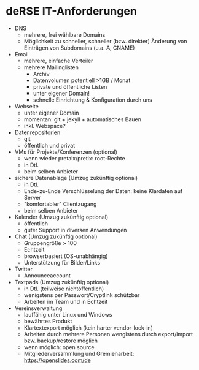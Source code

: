 # deRSE IT-Anforderungen

- DNS
    - mehrere, frei wählbare Domains
    - Möglichkeit zu schneller, schneller (bzw. direkter) Änderung von Einträgen von Subdomains (u.a. A, CNAME)
- Email
    - mehrere, einfache Verteiler
    - mehrere Mailinglisten
        - Archiv
        - Datenvolumen potentiell >1GB / Monat
        - private und öffentliche Listen
        - unter eigener Domain!
        - schnelle Einrichtung & Konfiguration durch uns
- Webseite
    - unter eigener Domain
    - momentan: git + jekyll + automatisches Bauen
    - inkl. Webspace?
- Datenrepositorien
    - git
    - öffentlich und privat
- VMs für Projekte/Konferenzen (optional)
    - wenn wieder pretalx/pretix: root-Rechte
    - in Dtl.
    - beim selben Anbieter
- sichere Datenablage (Umzug zukünftig optional)
    - in Dtl.
    - Ende-zu-Ende Verschlüsselung der Daten: keine Klardaten auf Server
    - "komfortabler" Clientzugang
    - beim selben Anbieter
- Kalender (Umzug zukünftig optional)
    - öffentlich
    - guter Support in diversen Anwendungen
- Chat (Umzug zukünftig optional)
    - Gruppengröße > 100
    - Echtzeit
    - browserbasiert (OS-unabhängig)
    - Unterstützung für Bilder/Links
- Twitter
    - Announceaccount
- Textpads (Umzug zukünftig optional)
    - in Dtl. (teilweise nichtöffentlich)
    - wenigstens per Passwort/Cryptlink schützbar
    - Arbeiten im Team und in Echtzeit
- Vereinsverwaltung
    - lauffähig unter Linux und Windows
    - bewährtes Produkt
    - Klartextexport möglich (kein harter vendor-lock-in)
    - Arbeiten durch mehrere Personen wengistens durch export/import bzw. backup/restore möglich
    - wenn möglich: open source
    - Mitgliederversammlung und Gremienarbeit: https://openslides.com/de   
